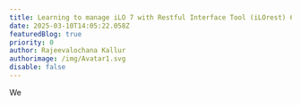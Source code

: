 ```yaml
---
title: Learning to manage iLO 7 with Restful Interface Tool (iLOrest) 6.0
date: 2025-03-10T14:05:22.058Z
featuredBlog: true
priority: 0
author: Rajeevalochana Kallur
authorimage: /img/Avatar1.svg
disable: false
---
```

We